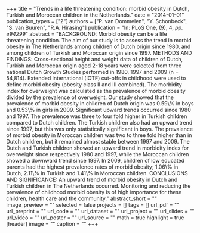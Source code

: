 +++
title = "Trends in a life threatening condition: morbid obesity in Dutch, Turkish and Moroccan children in the Netherlands."
date = "2014-01-01"
publication_types = ["2"]
authors = ["P. van Dommelen", "Y. Schonbeck", "S. van Buuren", "R.A. Hirasing"]
publication = "In: PLoS One, (9), 4, _pp. e94299_"
abstract = "BACKGROUND: Morbid obesity can be a life threatening condition. The aim of our study is to assess the trend in morbid obesity in The Netherlands among children of Dutch origin since 1980, and among children of Turkish and Moroccan origin since 1997. METHODS AND FINDINGS: Cross-sectional height and weight data of children of Dutch, Turkish and Moroccan origin aged 2-18 years were selected from three national Dutch Growth Studies performed in 1980, 1997 and 2009 (n = 54,814). Extended international (IOTF) cut-offs in childhood were used to define morbid obesity (obesity class II and III combined). The morbidity index for overweight was calculated as the prevalence of morbid obesity divided by the prevalence of overweight. Our study showed that the prevalence of morbid obesity in children of Dutch origin was 0.59\\% in boys and 0.53\\% in girls in 2009. Significant upward trends occurred since 1980 and 1997. The prevalence was three to four fold higher in Turkish children compared to Dutch children. The Turkish children also had an upward trend since 1997, but this was only statistically significant in boys. The prevalence of morbid obesity in Moroccan children was two to three fold higher than in Dutch children, but it remained almost stable between 1997 and 2009. The Dutch and Turkish children showed an upward trend in morbidity index for overweight since respectively 1980 and 1997, while the Moroccan children showed a downward trend since 1997. In 2009, children of low educated parents had the highest prevalence rates of morbid obesity; 1.06\\% in Dutch, 2.11\\% in Turkish and 1.41\\% in Moroccan children. CONCLUSIONS AND SIGNIFICANCE: An upward trend of morbid obesity in Dutch and Turkish children in The Netherlands occurred. Monitoring and reducing the prevalence of childhood morbid obesity is of high importance for these children, health care and the community."
abstract_short = ""
image_preview = ""
selected = false
projects = []
tags = []
url_pdf = ""
url_preprint = ""
url_code = ""
url_dataset = ""
url_project = ""
url_slides = ""
url_video = ""
url_poster = ""
url_source = ""
math = true
highlight = true
[header]
image = ""
caption = ""
+++
